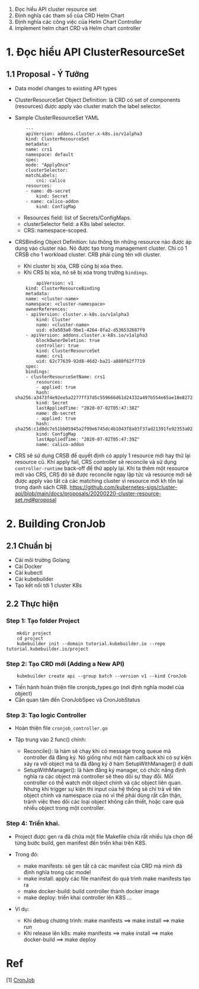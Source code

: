 1. Đọc hiểu API cluster resource set
2. Định nghĩa các tham số của CRD Helm Chart
3. Định nghĩa các công việc của Helm Chart Controller
4. Implement helm chart CRD và Helm chart controller

# 1. Đọc hiểu API ClusterResourceSet

## 1.1 Proposal - Ý Tưởng

- Data model changes to existing API types
- ClusterResourceSet Object Definition: là CRD có set of components (resources) được apply vào cluster match the label selector.

- Sample ClusterResourceSet YAML
    ```
        ---
        apiVersion: addons.cluster.x-k8s.io/v1alpha3
        kind: ClusterResourceSet
        metadata:
        name: crs1
        namespace: default
        spec:
        mode: "ApplyOnce"
        clusterSelector:
        matchLabels:
            cni: calico
        resources:
        - name: db-secret
            kind: Secret
        - name: calico-addon
            kind: ConfigMap
    ``` 
    - Resources field: list of Secrets/ConfigMaps.
    - clusterSelector field: a K8s label selector.
    - CRS: namespace-scoped.
- CRSBinding Object Definition: lưu thông tin những resource nào được áp dụng vào cluster nào. Nó được tạo trong management cluster. Chỉ có 1 CRSB cho 1 workload cluster. CRB phải cùng tên với cluster. 
    - Khi cluster bị xóa, CRB cũng bị xóa theo. 
    - Khi CRS bị xóa, nó sẽ bị xóa trong trường `bindings`.
    ```
            apiVersion: v1
        kind: ClusterResourceBinding
        metadata:
        name: <cluster-name>
        namespace: <cluster-namespace>
        ownerReferences:
        - apiVersion: cluster.x-k8s.io/v1alpha3
            kind: Cluster
            name: <cluster-name>
            uid: e3a503a8-9be1-4264-8fa2-d536532687f9
        - apiVersion: addons.cluster.x-k8s.io/v1alpha3
            blockOwnerDeletion: true
            controller: true
            kind: ClusterResourceSet
            name: crs1
            uid: 62c77639-92d8-46d2-ba21-a880f62f7719
        spec:
        bindings:
        - clusterResourceSetName: crs1
            resources:
            - applied: true
            hash: sha256:a3473f4e92ee5a2277ff37d5c559666d61d24332a497b554e65ae18e82727245
            kind: Secret
            lastAppliedTime: "2020-07-02T05:47:38Z"
            name: db-secret
            - applied: true
            hash: sha256:c1d0dc7e51bb05945a2f99e6745dc4b1043f8a03f37ad21391fe92353a02066e
            kind: ConfigMap
            lastAppliedTime: "2020-07-02T05:47:39Z"
            name: calico-addon
    ```
- CRS sẽ sử dụng CRSB để quyết định có apply 1 resource mới hay thử lại resource cũ. Khi apply fail, CRS controller sẽ reconcile và sử dụng `controller-runtime` back-off để thử apply lại. Khi ta thêm một resource mới vào CRS, CRS đó sẽ được reconcile ngay lập tức và resource mới sẽ được apply vào tất cả các matching cluster vì resource mới kh tồn tại trong danh sách CRB. 
https://github.com/kubernetes-sigs/cluster-api/blob/main/docs/proposals/20200220-cluster-resource-set.md#proposal

# 2. Building CronJob
## 2.1 Chuẩn bị
- Cài môi trường Golang
- Cài Docker
- Cài kubectl
- Cài kubebuilder
- Tạo kết nối tới 1 cluster K8s
## 2.2 Thực hiện
### Step 1: Tạo folder Project
```
    mkdir project
    cd project
    kubebuilder init --domain tutorial.kubebuilder.io --repo tutorial.kubebuilder.io/project
```
### Step 2: Tạo CRD mới (Adding a New API)
```
    kubebuilder create api --group batch --version v1 --kind CronJob
``` 
- Tiến hành hoàn thiện file cronjob_types.go (nơi định nghĩa model của object)
- Cần quan tâm đến CronJobSpec và CronJobStatus
### Step 3: Tạo logic Controller
- Hoàn thiện file   `cronjob_controller.go`

- Tập trung vào 2 func() chính:
    - Reconcile(): là hàm sẽ chạy khi có message trong queue mà controller đã đăng ký. Nó giống như một hàm callback khi có sự kiện xảy ra với object mà ta đã đăng ký ở hàm SetupWithManager() ở dưới
    - SetupWithManager(): là hàm đăng ký manager, có chức năng định nghĩa ra các object mà controller sẽ theo dõi sự thay đổi. Mỗi controller có thể watch một object chính và các object liên quan. Nhưng khi trigger sự kiện thì input của hệ thống sẽ chỉ trả về tên object chính và namespace của nó vì thế phải dùng rất cẩn thận, tránh việc theo dõi các loại object không cần thiết, hoặc care quá nhiều object trong một controller.

### Step 4: Triển khai.
- Project được gen ra đã chứa một file Makefile chứa rất nhiều lựa chọn để từng bước build, gen manifest đến triển khai trên K8S.
- Trong đó:

    - make manifests: sẽ gen tất cả các manifest của CRD mà mình đã định nghĩa trong các model
    - make install:  apply các file manifest do quá trình make manifests tạo ra
    - make docker-build: build controller thành docker image
    - make deploy: triển khai controller lên K8S
    ...

- Ví dụ:

    - Khi debug chương trình:  make manifests  ==> make install  ==> make run
    - Khi release lên k8s: make manifests  ==> make install ==> make docker-build ==> make deploy

# Ref
[1] [CronJob](https://book.kubebuilder.io/cronjob-tutorial/new-api.html)